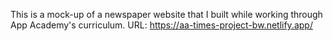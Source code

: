 This is a mock-up of a newspaper website that I built while working through App Academy's curriculum. URL: https://aa-times-project-bw.netlify.app/
